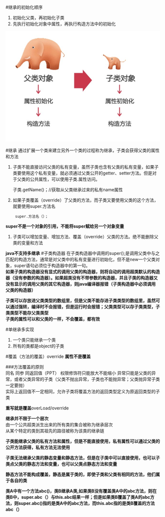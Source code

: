 #继承的初始化顺序
1. 初始化父类，再初始化子类
2. 先执行初始化对象中属性，再执行构造方法中的初始化  

![avatar](..\imgs\999.jpg)   

#继承
通过扩展一个类来建立另外一个类的过程称为继承，子类会获得父类的属性和方法  
1. 子类不能直接访问父类的私有变量，虽然子类也含有父类的私有变量，如果子类要使用这个私有变量，就必须通过父类公开的getter、setter方法。但是对于父类的公共属性，可以使用子类.属性访问。

	子类.getName()；//获取从父类继承过来的私有name属性

2. 如果子类覆盖（override）了父类的方法，而子类又要使用父类的这个方法，就要使用super.方法名

		super.方法名（）；

**super不是一个对象的引用，不能将super赋给另一个对象变量** 

1. 子类可以增加变量、增加方法、覆盖（override）父类的方法。绝不能删除父类的变量和方法  

**java不支持多继承**
#子类构造器
在子类构造器中调用的super();是调用父类中与之匹配的构造方法，通常是对父类中的私有变量进行初始化，但不是new一个父类对象，super语句必须位于构造器中的第一句。  
**如果子类的构造器没有显式的调用父类的构造器，则将自动的调用超类默认的构造器（没有参数的构造器）。如果超类没有不带参数的构造器，并且子类的构造器又没有显示的调用父类的其它构造器，则java编译器报错（子类构造器中必须调用父类的构造器）**

**子类可以存放进父类类型的数组里，但是父类不能存进子类类型的数组里，虽然可以通过强转，编译时不会报错，但是运行时会报错；父类类型可以存子类类型，子类类型不能存父类类型**   
**子类的属性可以和父类的一样，不会覆盖，都有效**


#单继承多实现


1. 一个类只能继承一个类
1. 所有的类都是object的子类



#覆盖（方法的覆盖）override
**属性不是覆盖**    
  
###方法覆盖的原则  
	同名
	同参
	同返回值（PPT）
	权限修饰符只能放大不能缩小
    异常只能是父类的异常，或者父类异常的子类（父类不抛出异常，子类也不能抛异常；父类抛异常子类一定要抛）   
	实际上返回值不一定相同，允许子类将覆盖方法的返回类型定义为原返回类型的子类

**重写就是覆盖**overLoad/override


**继承并不限于一个层次**  
由一个公共超类派生出来的所有类的集合被称为继承层次  
从某个特定的类到其祖先的路径被称为该类的继承链  

**子类能继承父类的私有方法和属性，但是不能直接使用，私有属性可以通过父类的公开方法获得，私有方法无法使用**

**子类无法继承父类的静态变量和静态方法，但是在子类中可以直接使用，也可以子类点父类的静态方法和变量，也可以父类点静态方法和变量**

**静态方法不能构成覆盖，静态是属于类的，即使子类和父类有相同的方法，他们属于各自的类**

**类A中有一个方法abc()，类B继承A类,如果类B没有覆盖类A中的abc方法，则在类B中，super.abc（）与this.abc结果一样；但是如果类B覆盖了类A的abc方法，则super.abc()指的是类A中的abc方法，而this.abc指的是类B覆盖的方法abc（）**

	
	